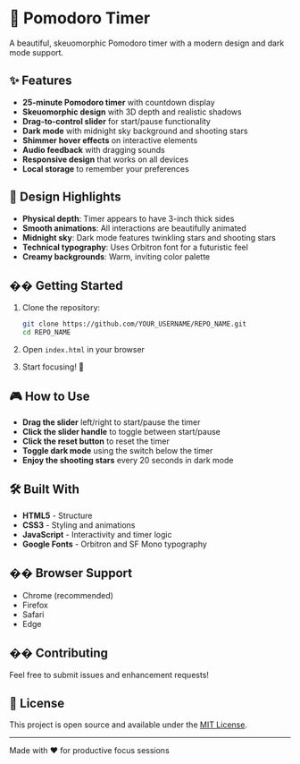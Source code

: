 # 🍅 Pomodoro Timer

A beautiful, skeuomorphic Pomodoro timer with a modern design and dark mode support.

## ✨ Features

- **25-minute Pomodoro timer** with countdown display
- **Skeuomorphic design** with 3D depth and realistic shadows
- **Drag-to-control slider** for start/pause functionality
- **Dark mode** with midnight sky background and shooting stars
- **Shimmer hover effects** on interactive elements
- **Audio feedback** with dragging sounds
- **Responsive design** that works on all devices
- **Local storage** to remember your preferences

## 🎨 Design Highlights

- **Physical depth**: Timer appears to have 3-inch thick sides
- **Smooth animations**: All interactions are beautifully animated
- **Midnight sky**: Dark mode features twinkling stars and shooting stars
- **Technical typography**: Uses Orbitron font for a futuristic feel
- **Creamy backgrounds**: Warm, inviting color palette

## �� Getting Started

1. Clone the repository:
   ```bash
   git clone https://github.com/YOUR_USERNAME/REPO_NAME.git
   cd REPO_NAME
   ```

2. Open `index.html` in your browser

3. Start focusing! 🎯

## 🎮 How to Use

- **Drag the slider** left/right to start/pause the timer
- **Click the slider handle** to toggle between start/pause
- **Click the reset button** to reset the timer
- **Toggle dark mode** using the switch below the timer
- **Enjoy the shooting stars** every 20 seconds in dark mode

## 🛠️ Built With

- **HTML5** - Structure
- **CSS3** - Styling and animations
- **JavaScript** - Interactivity and timer logic
- **Google Fonts** - Orbitron and SF Mono typography

## �� Browser Support

- Chrome (recommended)
- Firefox
- Safari
- Edge

## �� Contributing

Feel free to submit issues and enhancement requests!

## 📄 License

This project is open source and available under the [MIT License](LICENSE).

---

Made with ❤️ for productive focus sessions
